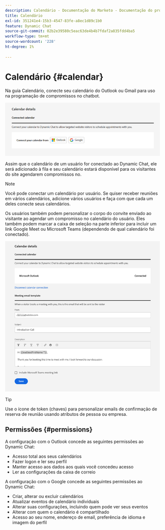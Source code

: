 ```yaml
---
description: Calendário - Documentação do Marketo - Documentação do produto
title: Calendário
exl-id: 351241e4-15b3-4547-83fe-a8ec1d89c1b0
feature: Dynamic Chat
source-git-commit: 02b2e39580c5eac63de4b4b7fdaf2a835fdd4ba5
workflow-type: tm+mt
source-wordcount: '228'
ht-degree: 1%

---
```


# Calendário {#calendar}

Na guia Calendário, conecte seu calendário do Outlook ou Gmail para uso na programação de compromissos no chatbot.

![](assets/calendar-1.png)

Assim que o calendário de um usuário for conectado ao Dynamic Chat, ele será adicionado à fila e seu calendário estará disponível para os visitantes do site agendarem compromissos no.

>[!NOTE]
>
>Você pode conectar um calendário por usuário. Se quiser receber reuniões em vários calendários, adicione vários usuários e faça com que cada um deles conecte seus calendários.

Os usuários também podem personalizar o corpo do convite enviado ao visitante ao agendar um compromisso no calendário do usuário. Eles também podem marcar a caixa de seleção na parte inferior para incluir um link Google Meet ou Microsoft Teams (dependendo de qual calendário foi conectado).

![](assets/calendar-2.png)

>[!TIP]
>
>Use o ícone de token (chaves) para personalizar emails de confirmação de reserva de reunião usando atributos de pessoa ou empresa.

## Permissões {#permissions}

A configuração com o Outlook concede as seguintes permissões ao Dynamic Chat:

* Acesso total aos seus calendários
* Fazer logon e ler seu perfil
* Manter acesso aos dados aos quais você concedeu acesso
* Ler as configurações da caixa de correio

A configuração com o Google concede as seguintes permissões ao Dynamic Chat:

* Criar, alterar ou excluir calendários
* Atualizar eventos de calendário individuais
* Alterar suas configurações, incluindo quem pode ver seus eventos
* Alterar com quem o calendário é compartilhado
* Acesso ao seu nome, endereço de email, preferência de idioma e imagem do perfil
